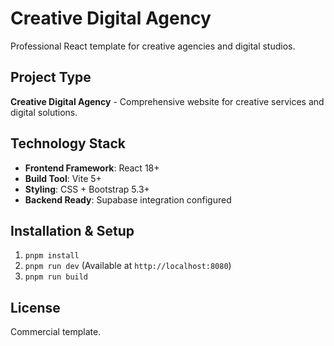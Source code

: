 # Creative Digital Agency

Professional React template for creative agencies and digital studios.

## Project Type
**Creative Digital Agency** - Comprehensive website for creative services and digital solutions.

## Technology Stack
- **Frontend Framework**: React 18+
- **Build Tool**: Vite 5+
- **Styling**: CSS + Bootstrap 5.3+
- **Backend Ready**: Supabase integration configured

## Installation & Setup
1. `pnpm install`
2. `pnpm run dev` (Available at `http://localhost:8080`)
3. `pnpm run build`

## License
Commercial template.

